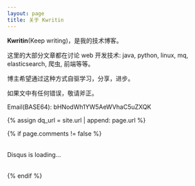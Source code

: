 ```yaml
---
layout: page
title: 关于 Kwritin
---
```


**Kwritin**(Keep writing)，是我的技术博客。

这里的大部分文章都在讨论 web 开发技术: java, python, linux, mq, elasticsearch, 爬虫, 前端等等。

博主希望通过这种方式自驱学习，分享，进步。

如果文中有任何错误，敬请斧正。

Email(BASE64): bHNodWh1YW5AeWVhaC5uZXQK

{% assign dq_url = site.url | append: page.url %}

{% if page.comments != false %}
<div id="disqus_thread" style="margin: 2rem 0;">Disqus is loading...</div>
<script>
  var disqus_config = function () {
    this.page.url = '{{ dq_url }}';          // Replace PAGE_URL with your page's canonical URL variable
    this.page.identifier = '{{ page.url }}'; // Replace PAGE_IDENTIFIER with your page's unique identifier variable
  };
  /**
    * RECOMMENDED CONFIGURATION VARIABLES: EDIT AND UNCOMMENT THE SECTION BELOW TO INSERT DYNAMIC VALUES FROM YOUR PLATFORM OR CMS.
    * LEARN WHY DEFINING THESE VARIABLES IS IMPORTANT: https://disqus.com/admin/universalcode/#configuration-variables
    */
  (function () {  // REQUIRED CONFIGURATION VARIABLE: EDIT THE SHORTNAME BELOW
    var commentArea = document.querySelector('#disqus_thread');
    if (!commentArea) {
        return;
    }
    var d = document, s = d.createElement('script');
    s.src = 'https://toien-github-pages.disqus.com/embed.js';  // IMPORTANT: Replace EXAMPLE with your forum shortname!
    s.onerror = function () {
        commentArea.textContent = 'Disqus load failed, try internet scientifically.'
    };
    s.setAttribute('data-timestamp', +new Date());
    (d.head || d.body).appendChild(s);
  })();
</script>
{% endif %}
